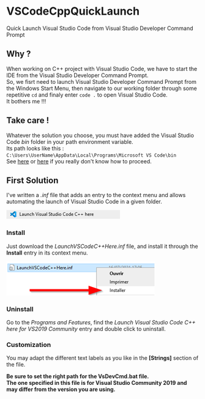 # VSCodeCppQuickLaunch
Quick Launch Visual Studio Code from Visual Studio Developer Command Prompt

## Why ?
When working on C++ project with Visual Studio Code, we have to start the IDE from the Visual Studio Developer Command Prompt.    
So, we fisrt need to launch Visual Studio Developer Command Prompt from the Windows Start Menu, then navigate to our working folder through some repetitive `cd` and finaly enter `code .` to  open Visual Studio Code.   
It bothers me !!!

## Take care !
Whatever the solution you choose, you must have added the Visual Studio Code *bin* folder in your path environment variable.  
Its path looks like this :   
`C:\Users\UserName\AppData\Local\Programs\Microsoft VS Code\bin`   
See [here](https://betanews.com/2015/11/23/windows-10-finally-adds-a-new-path-editor/) or [here](https://www.nextofwindows.com/three-alternative-windows-environment-path-editor) if you really don't know how to proceed.

## First Solution
I've written a *.inf* file that adds an entry to the context menu and allows automating the launch of Visual Studio Code in a given folder.

[![context Menu Entry Snapshot](https://github.com/Amstramgram75/VSCodeCppQuickLaunch/blob/main/Launch%20Visual%20Studio%20Code%20C++%20Here.png?raw=true)](#)

### Install
Just download the *LaunchVSCodeC++Here.inf* file, and install it through the **Install** entry in its context menu.

[![Install INF](https://github.com/Amstramgram75/VSCodeCppQuickLaunch/blob/main/Install%20INF.png?raw=true)](#)

### Uninstall
Go to the *Programs and Features*, find the *Launch Visual Studio Code C++ here for VS2019 Community* entry and double click to uninstall.

### Customization
You may adapt the different text labels as you like in the **[Strings]** section of the file.

**Be sure to set the right path for the VsDevCmd.bat file.   
The one specified in this file is for Visual Studio Community 2019 and may differ from the version you are using.**
